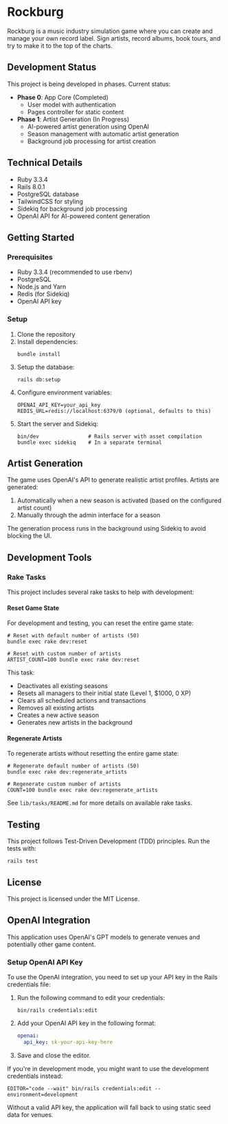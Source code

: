 # Rockburg

Rockburg is a music industry simulation game where you can create and manage your own record label. Sign artists, record albums, book tours, and try to make it to the top of the charts.

## Development Status

This project is being developed in phases. Current status:

- **Phase 0**: App Core (Completed)
  - User model with authentication
  - Pages controller for static content
- **Phase 1**: Artist Generation (In Progress)
  - AI-powered artist generation using OpenAI
  - Season management with automatic artist generation
  - Background job processing for artist creation

## Technical Details

- Ruby 3.3.4
- Rails 8.0.1
- PostgreSQL database
- TailwindCSS for styling
- Sidekiq for background job processing
- OpenAI API for AI-powered content generation

## Getting Started

### Prerequisites

- Ruby 3.3.4 (recommended to use rbenv)
- PostgreSQL
- Node.js and Yarn
- Redis (for Sidekiq)
- OpenAI API key

### Setup

1. Clone the repository
2. Install dependencies:
   ```
   bundle install
   ```
3. Setup the database:
   ```
   rails db:setup
   ```
4. Configure environment variables:
   ```
   OPENAI_API_KEY=your_api_key
   REDIS_URL=redis://localhost:6379/0 (optional, defaults to this)
   ```
5. Start the server and Sidekiq:
   ```
   bin/dev                # Rails server with asset compilation
   bundle exec sidekiq    # In a separate terminal
   ```

## Artist Generation

The game uses OpenAI's API to generate realistic artist profiles. Artists are generated:

1. Automatically when a new season is activated (based on the configured artist count)
2. Manually through the admin interface for a season

The generation process runs in the background using Sidekiq to avoid blocking the UI.

## Development Tools

### Rake Tasks

This project includes several rake tasks to help with development:

#### Reset Game State

For development and testing, you can reset the entire game state:

```
# Reset with default number of artists (50)
bundle exec rake dev:reset

# Reset with custom number of artists
ARTIST_COUNT=100 bundle exec rake dev:reset
```

This task:
- Deactivates all existing seasons
- Resets all managers to their initial state (Level 1, $1000, 0 XP)
- Clears all scheduled actions and transactions
- Removes all existing artists
- Creates a new active season
- Generates new artists in the background

#### Regenerate Artists

To regenerate artists without resetting the entire game state:

```
# Regenerate default number of artists (50)
bundle exec rake dev:regenerate_artists

# Regenerate custom number of artists
COUNT=100 bundle exec rake dev:regenerate_artists
```

See `lib/tasks/README.md` for more details on available rake tasks.

## Testing

This project follows Test-Driven Development (TDD) principles. Run the tests with:

```
rails test
```

## License

This project is licensed under the MIT License.

## OpenAI Integration

This application uses OpenAI's GPT models to generate venues and potentially other game content.

### Setup OpenAI API Key

To use the OpenAI integration, you need to set up your API key in the Rails credentials file:

1. Run the following command to edit your credentials:
   ```
   bin/rails credentials:edit
   ```

2. Add your OpenAI API key in the following format:
   ```yaml
   openai:
     api_key: sk-your-api-key-here
   ```

3. Save and close the editor.

If you're in development mode, you might want to use the development credentials instead:
```
EDITOR="code --wait" bin/rails credentials:edit --environment=development
```

Without a valid API key, the application will fall back to using static seed data for venues.
